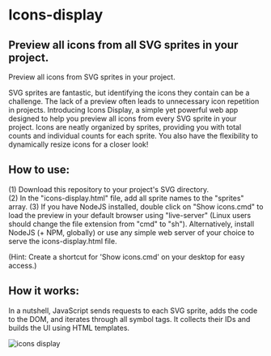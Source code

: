 # Icons-display  
## Preview all icons from all SVG sprites in your project.

Preview all icons from SVG sprites in your project.

SVG sprites are fantastic, but identifying the icons they contain can be a challenge. The lack of a preview often leads to unnecessary icon repetition in projects.
Introducing Icons Display, a simple yet powerful web app designed to help you preview all icons from every SVG sprite in your project. 
Icons are neatly organized by sprites, providing you with total counts and individual counts for each sprite. You also have the flexibility to dynamically resize icons for a closer look!  

## How to use:
(1) Download this repository to your project's SVG directory.    
(2) In the "icons-display.html" file, add all sprite names to the "sprites" array.
(3) If you have NodeJS installed, double click on "Show icons.cmd" to load the preview in your default browser using "live-server" (Linux users should change the file extension from "cmd" to "sh"). Alternatively, install NodeJS (+ NPM, globally) or use any simple web server of your choice to serve the icons-display.html file.   

(Hint: Create a shortcut for 'Show icons.cmd' on your desktop for easy access.)  

## How it works:
In a nutshell, JavaScript sends requests to each SVG sprite, adds the code to the DOM, and iterates through all symbol tags. It collects their IDs and builds the UI using HTML templates.

![icons display](https://user-images.githubusercontent.com/26719853/156133184-243ec4ba-942a-4d19-ba45-cc0b215d85f2.png)
